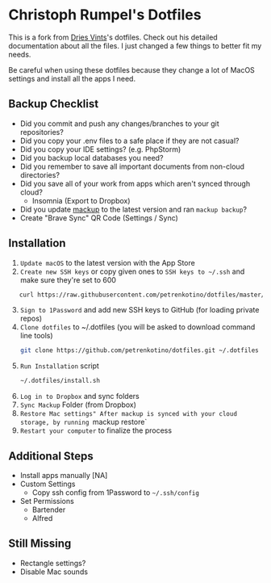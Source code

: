 # Christoph Rumpel's Dotfiles

This is a fork from [Dries Vints](https://github.com/driesvints/dotfiles)'s dotfiles. Check out his detailed documentation about all the files. I just changed a few things to better fit my needs.

Be careful when using these dotfiles because they change a lot of MacOS settings and install all the apps I need.

## Backup Checklist

- Did you commit and push any changes/branches to your git repositories?
- Did you copy your .env files to a safe place if they are not casual?
- Did you copy your IDE settings? (e.g. PhpStorm)
- Did you backup local databases you need?
- Did you remember to save all important documents from non-cloud directories?
- Did you save all of your work from apps which aren't synced through cloud?
    + Insomnia (Export to Dropbox)
- Did you update [mackup](https://github.com/lra/mackup) to the latest version and ran `mackup backup`?
- Create "Brave Sync" QR Code (Settings / Sync)

## Installation

1. `Update macOS` to the latest version with the App Store
2. `Create new SSH keys` or copy given ones to `SSH keys to ~/.ssh` and make sure they're set to 600
```zsh
   curl https://raw.githubusercontent.com/petrenkotino/dotfiles/master/ssh.sh | sh -s "petrenkotino@gmail.com"
   ```
3. `Sign to 1Password` and add new SSH keys to GitHub (for loading private repos)
4. `Clone dotfiles` to ~/.dotfiles (you will be asked to download command line tools)
    ```zsh
    git clone https://github.com/petrenkotino/dotfiles.git ~/.dotfiles
    ```
5. `Run Installation` script
    ```zsh
    ~/.dotfiles/install.sh
    ```
6. `Log in to Dropbox` and sync folders
7. `Sync Mackup` Folder (from Dropbox)
8. `Restore Mac settings" After mackup is synced with your cloud storage, by running `mackup restore`
9. `Restart your computer` to finalize the process


## Additional Steps

- Install apps manually
    [NA]
- Custom Settings
    - Copy ssh config from 1Password to `~/.ssh/config`
- Set Permissions
    - Bartender
    - Alfred

## Still Missing
- Rectangle settings?
- Disable Mac sounds
